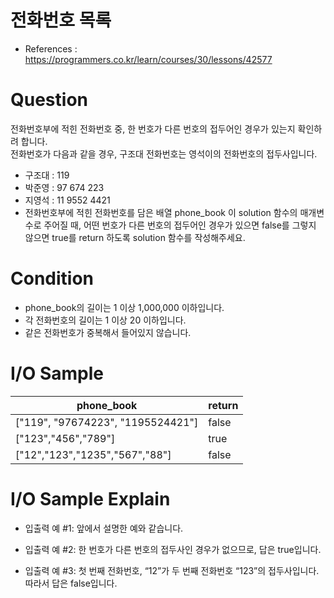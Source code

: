 # 전화번호 목록
- References : https://programmers.co.kr/learn/courses/30/lessons/42577

# Question
전화번호부에 적힌 전화번호 중, 한 번호가 다른 번호의 접두어인 경우가 있는지 확인하려 합니다.<br>
전화번호가 다음과 같을 경우, 구조대 전화번호는 영석이의 전화번호의 접두사입니다.<br>

- 구조대 : 119
- 박준영 : 97 674 223
- 지영석 : 11 9552 4421
- 전화번호부에 적힌 전화번호를 담은 배열 phone_book 이 solution 함수의 매개변수로 주어질 때, 어떤 번호가 다른 번호의 접두어인 경우가 있으면 false를 그렇지 않으면 true를 return 하도록 solution 함수를 작성해주세요.

# Condition
- phone_book의 길이는 1 이상 1,000,000 이하입니다. 
- 각 전화번호의 길이는 1 이상 20 이하입니다.
- 같은 전화번호가 중복해서 들어있지 않습니다.

# I/O Sample
|phone_book|return|
|---|---|
|["119", "97674223", "1195524421"]|false
|["123","456","789"]|true
|["12","123","1235","567","88"]|false

# I/O Sample Explain
- 입출력 예 #1: 앞에서 설명한 예와 같습니다.


- 입출력 예 #2: 한 번호가 다른 번호의 접두사인 경우가 없으므로, 답은 true입니다.


- 입출력 예 #3: 첫 번째 전화번호, “12”가 두 번째 전화번호 “123”의 접두사입니다. 따라서 답은 false입니다.